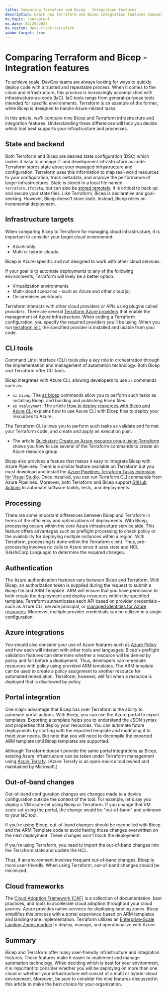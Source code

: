 ```yaml
---
title: Comparing Terraform and Bicep - Integration features
description: Learn how Terraform and Bicep integration features compare 
ms.topic: conceptual
ms.date: 04/25/2022
ms.custom: devx-track-terraform
adobe-target: true
---
```


# Comparing Terraform and Bicep - Integration features

To achieve scale, DevOps teams are always looking for ways to quickly deploy code with a trusted and repeatable process. When it comes to the cloud and infrastructure, this process is increasingly accomplished with infrastructure-as-code (IaC). IaC tools range from general-purpose tools intended for specific environments. Terraform is an example of the former, while Bicep is designed to handle Azure-related tasks.

In this article, we'll compare nine Bicep and Terraform infrastructure and integration features. Understanding these differences will help you decide which tool best supports your infrastructure and processes.  

## State and backend

Both Terraform and Bicep are desired state configuration (DSC) which makes it easy to manage IT and development infrastructure as code. Terraform stores state about your managed infrastructure and configuration. Terraform uses this information to map real-world resources to your configuration, track metadata, and improve the performance of larger infrastructures. State is stored in a local file named `terraform.tfstate`, but can also be [stored remotely](store-state-in-azure-storage.md). It is critical to back up and secure your state files.  Like Terraform, Bicep is declarative and goal-seeking. However, Bicep doesn't store state. Instead, Bicep relies on incremental deployment.

## Infrastructure targets

When comparing Bicep to Terraform for managing cloud infrastructure, it is important to consider your target cloud environment:

- Azure-only
- Multi or hybrid-clouds

Bicep is Azure-specific and not designed to work with other cloud services.

If your goal is to automate deployments to any of the following environments, Terraform will likely be a better option:

- Virtualization environments
- Multi-cloud scenarios - such as Azure and other cloud(s)
- On-premises workloads

Terraform interacts with other cloud providers or APIs using plugins called *providers*. There are several [Terraform Azure providers](overview.md#terraform-providers-for-azure-infrastructure) that enable the management of Azure infrastructure. When coding a Terraform configuration, you specify the required providers you'll be using. When you run [terraform init](https://www.terraform.io/docs/commands/init.html), the specified provider is installed and usable from your code.

## CLI tools

Command Line Interface (CLI) tools play a key role in orchestration through the implementation and management of automation technology. Both Bicep and Terraform offer CLI tools.

Bicep integrates with Azure CLI, allowing developers to use `az` commands such as:

- `az bicep`: The [az bicep](/cli/azure/bicep) commands allow you to perform such tasks as installing Bicep, and building and publishing Bicep files.
- `az deployment`: The article [How to deploy resources with Bicep and Azure CLI](/azure/azure-resource-manager/bicep/deploy-cli) explains how to use Azure CLI with Bicep files to deploy your resources to Azure.

The Terraform CLI allows you to perform such tasks as validate and format your Terraform code, and create and apply an execution plan.

- The article [Quickstart: Create an Azure resource group using Terraform](create-resource-group.md) shows you how to use several of the Terraform commands to create an Azure resource group.

Bicep also provides a feature that makes it easy to integrate Bicep with Azure Pipelines. There is a similar feature available on Terraform but you must download and install the [Azure Pipelines Terraform Tasks extension for Visual Studio](https://marketplace.visualstudio.com/items?itemName=charleszipp.azure-pipelines-tasks-terraform). Once installed, you can run Terraform CLI commands from Azure Pipelines. Moreover, both Terraform and Bicep support [GitHub Actions](https://github.com/features/actions) to automate software builds, tests, and deployments.

## Processing

There are some important differences between Bicep and Terraform in terms of the efficiency and optimizations of deployments. With Bicep, processing occurs within the core Azure infrastructure service side. This feature offers advantages such as preflight processing to check policy or the availability for deploying multiple instances within a region. With Terraform, processing is done within the Terraform client. Thus, pre-processing involves no calls to Azure since it uses state and HCL (HashiCorp Language) to determine the required changes.

## Authentication

The Azure authentication features vary between Bicep and Terraform. With Bicep, an authorization token is supplied during the request to submit a Bicep file and ARM Template. ARM will ensure that you have permission to both create the deployment and deploy resources within the specified template. Terraform authenticates each API based on provider credentials – such as Azure CLI, service principal, or [managed identities for Azure resources](/azure/active-directory/managed-identities-azure-resources/overview). Moreover, multiple provider credentials can be utilized in a single configuration.

## Azure integrations

You should also consider your use of Azure features such as [Azure Policy](/azure/governance/policy/overview) and how each will interact with other tools and languages. Bicep's preflight validation features can determine whether a resource will be denied by policy and fail before a deployment. Thus, developers can remediate resources with policy using provided ARM templates. The ARM template can be used to create a policy assignment to another resource for automated remediation. Terraform, however, will fail when a resource is deployed that is disallowed by policy.

## Portal integration

One major advantage that Bicep has over Terraform is the ability to automate portal actions. With Bicep, you can use the Azure portal to export templates. Exporting a template helps you to understand the JSON syntax and properties that deploy your resources. You can automate future deployments by starting with the exported template and modifying it to meet your needs. But note that you will need to decompile the exported ARM template until Bicep templates are supported.

Although Terraform doesn't provide the same portal integrations as Bicep, existing Azure infrastructure can be taken under Terraform management using [Azure Terrafy](https://github.com/Azure/aztfy). (Azure Terrafy is an open-source tool owned and maintained by Microsoft.)

## Out-of-band changes

Out-of-band configuration changes are changes made to a device configuration outside the context of the tool. For example, let's say you deploy a VM scale set using Bicep or Terraform. If you change that VM scale set using the portal, the change would be "out-of-band" and unknown to your IaC tool.

If you're using Bicep, out-of-band changes should be reconciled with Bicep and the ARM Template code to avoid having those changes overwritten on the next deployment. These changes won't block the deployment.

If you're using Terraform, you need to import the out-of-band changes into the Terraform state and update the HCL.

Thus, if an environment involves frequent out-of-band changes, Bicep is more user-friendly. When using Terraform, out-of-band changes should be minimized.

## Cloud frameworks

The [Cloud Adoption Framework (CAF)](/azure/cloud-adoption-framework/) is a collection of documentation, best practices, and tools to accelerate cloud adoption throughout your cloud journey. Azure provides native services for deploying landing zones. Bicep simplifies this process with a portal experience based on ARM templates and landing-zone implementation. Terraform utilizes an [Enterprise-Scale Landing Zones module](/azure/cloud-adoption-framework/ready/landing-zone/terraform-module) to deploy, manage, and operationalize with Azure.

## Summary

Bicep and Terraform offer many user-friendly infrastructure and integration features. These features make it easier to implement and manage automation technology. When deciding which is best for your environment, it is important to consider whether you will be deploying on more than one cloud or whether your infrastructure will consist of a multi or hybrid-cloud environment. Moreover, be sure to consider the nine features discussed in this article to make the best choice for your organization.
